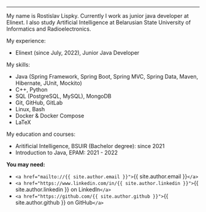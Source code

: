 <hr>

My name is Rostislav Lispky. Currently I work as junior java developer at Elinext. I also study Artificial Intelligence at Belarusian State University of Informatics and Radioelectronics.

My experience:

* Elinext (since July, 2022), Junior Java Developer

My skills:

* Java (Spring Framework, Spring Boot, Spring MVC, Spring Data, Maven, Hibernate, JUnit, Mockito)
* C++, Python
* SQL (PostgreSQL, MySQL), MongoDB
* Git, GitHub, GitLab
* Linux, Bash
* Docker & Docker Compose
* LaTeX

My education and courses:

- Aritificial Intelligence, BSUIR (Bachelor degree): since 2021
- Introduction to Java, EPAM: 2021 - 2022

**You may need:**

- `<a href="mailto://{{ site.author.email }}">`{{ site.author.email }}`</a>`
- `<a href="https://www.linkedin.com/in/{{ site.author.linkedin }}">`{{ site.author.linkedin }} on LinkedIn`</a>`
- `<a href="https://github.com/{{ site.author.github }}">`{{ site.author.github }} on GitHub`</a>`
